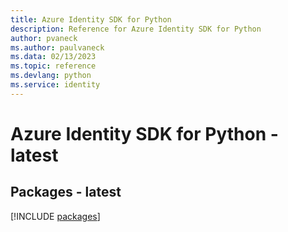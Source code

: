 ```yaml
---
title: Azure Identity SDK for Python
description: Reference for Azure Identity SDK for Python
author: pvaneck
ms.author: paulvaneck
ms.data: 02/13/2023
ms.topic: reference
ms.devlang: python
ms.service: identity
---
```

# Azure Identity SDK for Python - latest
## Packages - latest
[!INCLUDE [packages](identity-index.md)]